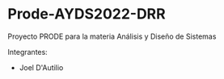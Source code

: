 # Prode-AYDS2022-DRR
Proyecto PRODE para la materia Análisis y Diseño de Sistemas

Integrantes:

- Joel D'Autilio
